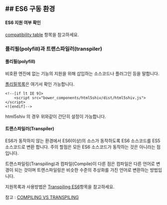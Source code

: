 ##  ## ES6 구동 환경

#### ES6 지원 여부 확인

[compatibility table](http://kangax.github.io/compat-table/es6/) 항목을 참고하세요.



### 폴리필(polyfill)과 트랜스파일러(transpiler)

#### 폴리필(polyfill)

비호환 엔진에 없는 기능의 지원을 위해 삽입하는 소스코드나 플러그인 등을 말합니다.

[폴리필목록](https://github.com/Modernizr/Modernizr/wiki/HTML5-Cross-Browser-Polyfills#ecmascript-6-harmony)은 여기서 확인 가능합니다. 

```
<!--[if lt IE 9]>
	<script src="bower_components/html5shiv/dist/html5shiv.js"></script>
<![endif]-->
```

html5shiv 의 경우 위와같이 간단히 설정이 가능합니다.



#### 트랜스파일러(Transpiler)

ES6가 동작하지 않는 환경에서 ES6(이상)의 소스가 동작하도록 ES6 소스코드를 ES5 소스코드로 변환 합니다. 주의 할점은 모든 ES6 소스코드가 동작하는 것은 아니라는 점입니다.

트랜스파일링(Transpiling)과 컴파일(Compile)이 다른 점은 컴파일은 다른 언어로 변경이 되는 것이며 트랜스파일링은 비슷한 수준의 추상화를 가진 언어로 변환하는 방법입니다.

지원목록과 사용방법은 [Transpiling ES6](https://css-tricks.com/transpiling-es6/)항목을 참고하세요.

참고 : [COMPILING VS TRANSPILING](https://www.stevefenton.co.uk/2012/11/compiling-vs-transpiling/)